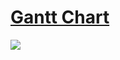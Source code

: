 # [Gantt Chart](https://en.wikipedia.org/wiki/Gantt_chart)
![](https://upload.wikimedia.org/wikipedia/commons/5/57/GanttChartAnatomy.svg)